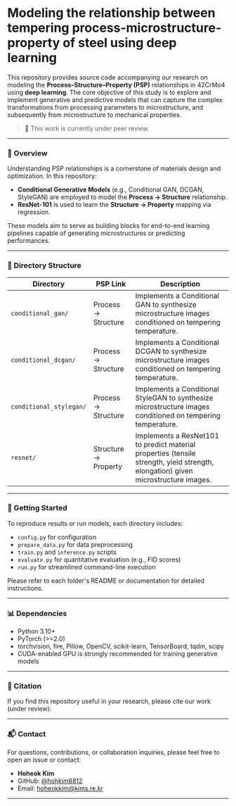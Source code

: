 
# Modeling the relationship between tempering process-microstructure-property of steel using deep learning

This repository provides source code accompanying our research on modeling the **Process–Structure–Property (PSP)** relationships in 42CrMo4 using **deep learning**. The core objective of this study is to explore and implement generative and predictive models that can capture the complex transformations from processing parameters to microstructure, and subsequently from microstructure to mechanical properties.

> 📌 This work is currently under peer review.

---

### 📘 Overview

Understanding PSP relationships is a cornerstone of materials design and optimization. In this repository:

- **Conditional Generative Models** (e.g., Conditional GAN, DCGAN, StyleGAN) are employed to model the **Process → Structure** relationship.
- **ResNet-101** is used to learn the **Structure → Property** mapping via regression.

These models aim to serve as building blocks for end-to-end learning pipelines capable of generating microstructures or predicting performances.

---

### 📁 Directory Structure

| Directory                | PSP Link                | Description |
|--------------------------|-------------------------|-------------|
| `conditional_gan/`       | Process → Structure     | Implements a Conditional GAN to synthesize microstructure images conditioned on tempering temperature. |
| `conditional_dcgan/`     | Process → Structure     | Implements a Conditional DCGAN to synthesize microstructure images conditioned on tempering temperature. |
| `conditional_stylegan/`  | Process → Structure     | Implements a Conditional StyleGAN to synthesize microstructure images conditioned on tempering temperature. |
| `resnet/`                | Structure → Property    | Implements a ResNet101 to predict material properties (tensile strength, yield strength, elongation) given microstructure images. |

---

### 🚀 Getting Started

To reproduce results or run models, each directory includes:

- `config.py` for configuration
- `prepare_data.py` for data preprocessing
- `train.py` and `inference.py` scripts
- `evaluate.py` for quantitative evaluation (e.g., FID scores)
- `run.py` for streamlined command-line execution

Please refer to each folder's README or documentation for detailed instructions.

---

### 📊 Dependencies

- Python 3.10+
- PyTorch (>=2.0)
- torchvision, fire, Pillow, OpenCV, scikit-learn, TensorBoard, tqdm, scipy
- CUDA-enabled GPU is strongly recommended for training generative models

---

### 📄 Citation

If you find this repository useful in your research, please cite our work (under review):

---

### 📬 Contact

For questions, contributions, or collaboration inquiries, please feel free to open an issue or contact:

- **Hoheok Kim**  
- GitHub: [@hohkim8812](https://github.com/hohkim8812)  
- Email: hoheokkim@kims.re.kr

---
